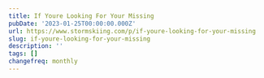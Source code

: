 ```yaml
---
title: If Youre Looking For Your Missing
pubDate: '2023-01-25T00:00:00.000Z'
url: https://www.stormskiing.com/p/if-youre-looking-for-your-missing
slug: if-youre-looking-for-your-missing
description: ''
tags: []
changefreq: monthly
---
```


<!-- Add post content below -->
